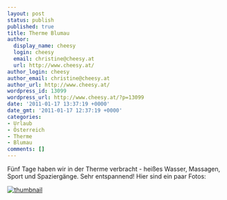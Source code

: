 ```yaml
---
layout: post
status: publish
published: true
title: Therme Blumau
author:
  display_name: cheesy
  login: cheesy
  email: christine@cheesy.at
  url: http://www.cheesy.at/
author_login: cheesy
author_email: christine@cheesy.at
author_url: http://www.cheesy.at/
wordpress_id: 13099
wordpress_url: http://www.cheesy.at/?p=13099
date: '2011-01-17 13:37:19 +0000'
date_gmt: '2011-01-17 12:37:19 +0000'
categories:
- Urlaub
- Österreich
- Therme
- Blumau
comments: []
---
```

<!--:de-->Fünf Tage haben wir in der Therme verbracht - heißes Wasser, Massagen, Sport und Spaziergänge. Sehr entspannend! Hier sind ein paar Fotos:
[![](http://www.cheesy.at/wp-content/uploads/thumbnail2.jpg "thumbnail")](http://www.cheesy.at/fotos/urlaub/2010-2011/therme-blumau/)

